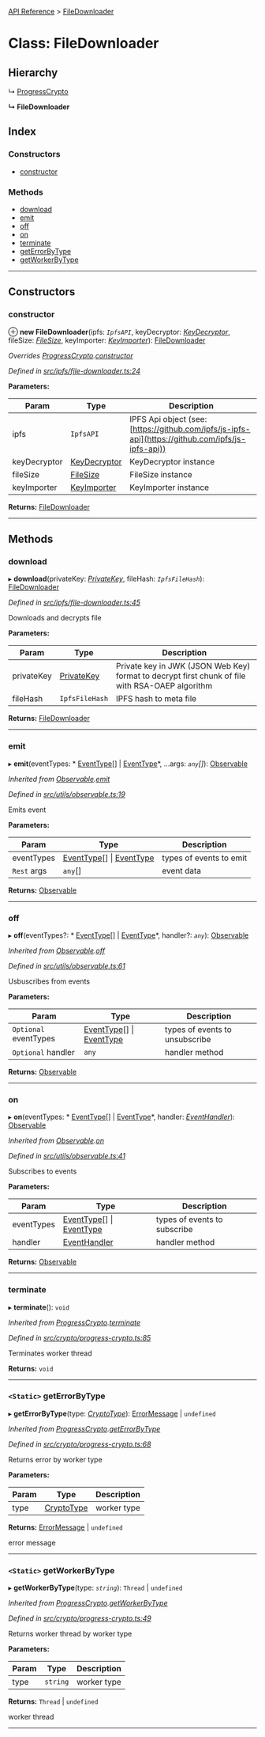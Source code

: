 [API Reference](../README.md) > [FileDownloader](../classes/filedownloader.md)

# Class: FileDownloader

## Hierarchy

↳  [ProgressCrypto](progresscrypto.md)

**↳ FileDownloader**

## Index

### Constructors

* [constructor](filedownloader.md#constructor)

### Methods

* [download](filedownloader.md#download)
* [emit](filedownloader.md#emit)
* [off](filedownloader.md#off)
* [on](filedownloader.md#on)
* [terminate](filedownloader.md#terminate)
* [getErrorByType](filedownloader.md#geterrorbytype)
* [getWorkerByType](filedownloader.md#getworkerbytype)

---

## Constructors

<a id="constructor"></a>

###  constructor

⊕ **new FileDownloader**(ipfs: *`IpfsAPI`*, keyDecryptor: *[KeyDecryptor](keydecryptor.md)*, fileSize: *[FileSize](filesize.md)*, keyImporter: *[KeyImporter](keyimporter.md)*): [FileDownloader](filedownloader.md)

*Overrides [ProgressCrypto](progresscrypto.md).[constructor](progresscrypto.md#constructor)*

*Defined in [src/ipfs/file-downloader.ts:24](https://github.com/repux/repux-lib/blob/7e923cd/src/ipfs/file-downloader.ts#L24)*

**Parameters:**

| Param | Type | Description |
| ------ | ------ | ------ |
| ipfs | `IpfsAPI` |  IPFS Api object (see: [https://github.com/ipfs/js-ipfs-api](https://github.com/ipfs/js-ipfs-api)) |
| keyDecryptor | [KeyDecryptor](keydecryptor.md) |  KeyDecryptor instance |
| fileSize | [FileSize](filesize.md) |  FileSize instance |
| keyImporter | [KeyImporter](keyimporter.md) |  KeyImporter instance |

**Returns:** [FileDownloader](filedownloader.md)

___

## Methods

<a id="download"></a>

###  download

▸ **download**(privateKey: *[PrivateKey](../interfaces/privatekey.md)*, fileHash: *`IpfsFileHash`*): [FileDownloader](filedownloader.md)

*Defined in [src/ipfs/file-downloader.ts:45](https://github.com/repux/repux-lib/blob/7e923cd/src/ipfs/file-downloader.ts#L45)*

Downloads and decrypts file

**Parameters:**

| Param | Type | Description |
| ------ | ------ | ------ |
| privateKey | [PrivateKey](../interfaces/privatekey.md) |  Private key in JWK (JSON Web Key) format to decrypt first chunk of file with RSA-OAEP algorithm |
| fileHash | `IpfsFileHash` |  IPFS hash to meta file |

**Returns:** [FileDownloader](filedownloader.md)

___
<a id="emit"></a>

###  emit

▸ **emit**(eventTypes: * [EventType](../enums/eventtype.md)[] &#124; [EventType](../enums/eventtype.md)*, ...args: *`any`[]*): [Observable](observable.md)

*Inherited from [Observable](observable.md).[emit](observable.md#emit)*

*Defined in [src/utils/observable.ts:19](https://github.com/repux/repux-lib/blob/7e923cd/src/utils/observable.ts#L19)*

Emits event

**Parameters:**

| Param | Type | Description |
| ------ | ------ | ------ |
| eventTypes |  [EventType](../enums/eventtype.md)[] &#124; [EventType](../enums/eventtype.md)|  types of events to emit |
| `Rest` args | `any`[] |  event data |

**Returns:** [Observable](observable.md)

___
<a id="off"></a>

###  off

▸ **off**(eventTypes?: * [EventType](../enums/eventtype.md)[] &#124; [EventType](../enums/eventtype.md)*, handler?: *`any`*): [Observable](observable.md)

*Inherited from [Observable](observable.md).[off](observable.md#off)*

*Defined in [src/utils/observable.ts:61](https://github.com/repux/repux-lib/blob/7e923cd/src/utils/observable.ts#L61)*

Usbuscribes from events

**Parameters:**

| Param | Type | Description |
| ------ | ------ | ------ |
| `Optional` eventTypes |  [EventType](../enums/eventtype.md)[] &#124; [EventType](../enums/eventtype.md)|  types of events to unsubscribe |
| `Optional` handler | `any` |  handler method |

**Returns:** [Observable](observable.md)

___
<a id="on"></a>

###  on

▸ **on**(eventTypes: * [EventType](../enums/eventtype.md)[] &#124; [EventType](../enums/eventtype.md)*, handler: *[EventHandler](../interfaces/eventhandler.md)*): [Observable](observable.md)

*Inherited from [Observable](observable.md).[on](observable.md#on)*

*Defined in [src/utils/observable.ts:41](https://github.com/repux/repux-lib/blob/7e923cd/src/utils/observable.ts#L41)*

Subscribes to events

**Parameters:**

| Param | Type | Description |
| ------ | ------ | ------ |
| eventTypes |  [EventType](../enums/eventtype.md)[] &#124; [EventType](../enums/eventtype.md)|  types of events to subscribe |
| handler | [EventHandler](../interfaces/eventhandler.md) |  handler method |

**Returns:** [Observable](observable.md)

___
<a id="terminate"></a>

###  terminate

▸ **terminate**(): `void`

*Inherited from [ProgressCrypto](progresscrypto.md).[terminate](progresscrypto.md#terminate)*

*Defined in [src/crypto/progress-crypto.ts:85](https://github.com/repux/repux-lib/blob/7e923cd/src/crypto/progress-crypto.ts#L85)*

Terminates worker thread

**Returns:** `void`

___
<a id="geterrorbytype"></a>

### `<Static>` getErrorByType

▸ **getErrorByType**(type: *[CryptoType](../enums/cryptotype.md)*):  [ErrorMessage](../enums/errormessage.md) &#124; `undefined`

*Inherited from [ProgressCrypto](progresscrypto.md).[getErrorByType](progresscrypto.md#geterrorbytype)*

*Defined in [src/crypto/progress-crypto.ts:68](https://github.com/repux/repux-lib/blob/7e923cd/src/crypto/progress-crypto.ts#L68)*

Returns error by worker type

**Parameters:**

| Param | Type | Description |
| ------ | ------ | ------ |
| type | [CryptoType](../enums/cryptotype.md) |  worker type |

**Returns:**  [ErrorMessage](../enums/errormessage.md) &#124; `undefined`

error message

___
<a id="getworkerbytype"></a>

### `<Static>` getWorkerByType

▸ **getWorkerByType**(type: *`string`*):  `Thread` &#124; `undefined`

*Inherited from [ProgressCrypto](progresscrypto.md).[getWorkerByType](progresscrypto.md#getworkerbytype)*

*Defined in [src/crypto/progress-crypto.ts:49](https://github.com/repux/repux-lib/blob/7e923cd/src/crypto/progress-crypto.ts#L49)*

Returns worker thread by worker type

**Parameters:**

| Param | Type | Description |
| ------ | ------ | ------ |
| type | `string` |  worker type |

**Returns:**  `Thread` &#124; `undefined`

worker thread

___

